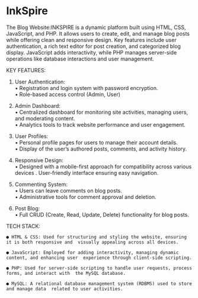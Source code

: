 # InkSpire
The Blog Website:INKSPIRE is a dynamic platform built using HTML, CSS, JavaScript, and PHP. It allows users to create, edit, and manage blog posts while offering clean and responsive design. Key features include user authentication, a rich text editor for post creation, and categorized blog display. JavaScript adds interactivity, while PHP manages server-side operations like database interactions and user management.

KEY FEATURES: 
1. User Authentication:  
   • Registration and login system with password encryption.  
   • Role-based access control (Admin, User)  

2. Admin Dashboard:  
  • Centralized dashboard for monitoring site activities, managing users, and  moderating content.  
  • Analytics tools to track website performance and user engagement.  

3. User Profiles:  
  • Personal profile pages for users to manage their account details.  
  • Display of the user’s authored posts, comments, and activity history.  

4. Responsive Design:  
  • Designed with a mobile-first approach for compatibility across various devices . User-friendly interface ensuring easy navigation.  

5. Commenting System:  
  • Users can leave comments on blog posts.  
  • Administrative tools for comment approval and deletion.  

6. Post Blog:  
  • Full CRUD (Create, Read, Update, Delete) functionality for blog posts.

TECH STACK: 

    ● HTML & CSS: Used for structuring and styling the website, ensuring it is both responsive and  visually appealing across all devices.  
    
    ● JavaScript: Employed for adding interactivity, managing dynamic content, and enhancing user  experience through client-side scripting.  
    
    ● PHP: Used for server-side scripting to handle user requests, process forms, and interact with  the MySQL database.  
    
    ● MySQL: A relational database management system (RDBMS) used to store and manage data  related to user activities. 
